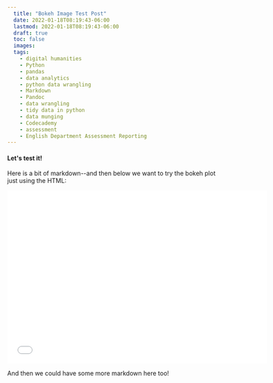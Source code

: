```yaml
---
  title: "Bokeh Image Test Post"
  date: 2022-01-18T08:19:43-06:00
  lastmod: 2022-01-18T08:19:43-06:00
  draft: true
  toc: false
  images:
  tags:
    - digital humanities
    - Python
    - pandas
    - data analytics
    - python data wrangling
    - Markdown
    - Pandoc
    - data wrangling
    - tidy data in python
    - data munging
    - Codecademy
    - assessment
    - English Department Assessment Reporting  
---
```


#### Let's test it!

Here is a bit of markdown--and then below we want to try the bokeh plot just using the HTML:

<embed type="text/html" src="/images/imgforblogposts/post_7/bokeh_test.html" width="600" height="400"></embed>

And then we could have some more markdown here too!

